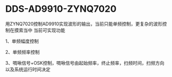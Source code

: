 # DDS-AD9910-ZYNQ7020
用ZYNQ7020控制AD9910实现波形的输出，当前只能单频控制，更复杂的波形控制在摸索当中
当前可实现功能

1、单频幅度控制

2、单频频率控制

3、啁啾信号+OSK控制，啁啾信号由起始频率，终止频率，扫频时间，扫频方向以及系统运行时间决定
